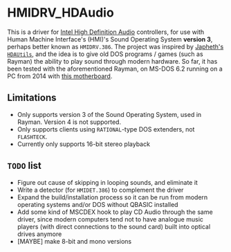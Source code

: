# HMIDRV_HDAudio
This is a driver for [Intel High Definition Audio](https://en.wikipedia.org/wiki/Intel_High_Definition_Audio) controllers, for use with Human Machine Interface's (HMI)'s Sound Operating System **version 3**, perhaps better known as `HMIDRV.386`.
The project was inspired by [Japheth's `HDAUtils`](https://github.com/Baron-von-Riedesel/HDAutils), and the idea is to give old DOS programs / games (such as Rayman) the ability to play sound through modern hardware.
So far, it has been tested with the aforementioned Rayman, on MS-DOS 6.2 running on a PC from 2014 with [this motherboard](https://us.msi.com/Motherboard/Z97-GAMING-3).

## Limitations
* Only supports version 3 of the Sound Operating System, used in Rayman. Version 4 is not supported.
* Only supports clients using `RATIONAL`-type DOS extenders, not `FLASHTECK`.
* Currently only supports 16-bit stereo playback

## `TODO` list
* Figure out cause of skipping in looping sounds, and eliminate it
* Write a detector (for `HMIDET.386`) to complement the driver
* Expand the build/installation process so it can be run from modern operating systems and/or DOS without QBASIC installed
* Add some kind of MSCDEX hook to play CD Audio through the same driver, since modern computers tend not to have analogue music players (with direct connections to the sound card) built into optical drives anymore
* [MAYBE] make 8-bit and mono versions
